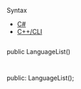 Syntax

* [C#](#i-syntax-CS)
* [C++/CLI](#i-syntax-CPP2005)

```
```
public LanguageList()
```
```

```
```
public:
LanguageList();
```
```

